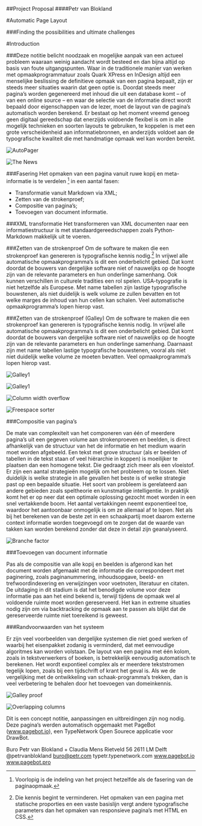 
##Project Proposal
####Petr van Blokland

#Automatic Page Layout

###Finding the possibilities and ultimate challenges

#Introduction

###Deze notitie belicht noodzaak en mogelijke aanpak van een actueel probleem waaraan weinig aandacht wordt besteed en dan bijna altijd op basis van foute uitgangspunten.
Waar in de traditionele manier van werken met opmaakprogrammatuur zoals Quark XPress en InDesign altijd een menselijke beslissing de definitieve opmaak van een pagina bepaalt, zijn er steeds meer situaties waarin dat geen optie is. Doordat steeds meer pagina’s worden gegenereerd met inhoud die uit een database komt – of van een online source – en waar de selectie van de informatie direct wordt bepaald door eigenschappen van de lezer, moet de layout van de pagina’s automatisch worden berekend. 
Er bestaat op het moment vreemd genoeg geen digitaal gereedschap dat enerzijds voldoende flexibel is om in alle mogelijk technieken en soorten layouts te gebruiken, te koppelen is met een grote verscheidenheid aan informatiebronnen, en anderzijds voldoet aan de typografische kwaliteit die met handmatige opmaak wel kan worden bereikt.


![AutoPager](images/im1.png "Met een XML beschrijving van de tekst wordt een transformatie uitgevoerd waarmee een strokenproef wordt aangemaakt. Daarbij wordt rekening gehouden met de typografische eigenschappen van de Markdown of XML tags, zoals lettertype, corps, gewichten, cursief, variations assen, spatiëring, regelbreedte, regeltransport, uitlijnen, inspringen, tabulatie, kleur, en afbreken in de gewenste taal.")

![The News](images/im2.png "Doel van het project is om automatisch pagina’s op te opmaken met een complexiteit die in anders alleen in boeken, kranten en tijdschriften te vinden is, tegelijk met een minimum aan toegevoegde meta-informatie.")

###Fasering
Het opmaken van een pagina vanuit ruwe kopij en meta-informatie is te verdelen [^phases] in een aantal fasen:

* Transformatie vanuit Markdown via XML;
* Zetten van de strokenproef;
* Compositie van pagina’s;
* Toevoegen van document informatie.

###XML transformatie
Het transformeren van XML documenten naar een informatiestructuur is met standaardgereedschappen zoals Python-Markdown makkelijk uit te voeren.

[^phases]: Voorlopig is de indeling van het project hetzelfde als de fasering van de paginaopmaak. 

###Zetten van de strokenproef
Om de software te maken die een strokenproef kan genereren is typografische kennis nodig.[^typografische kennis] In vrijwel alle automatische opmaakprogramma’s is dit een onderbelicht gebied. Dat komt doordat de bouwers van dergelijke software niet of nauwelijks op de hoogte zijn van de relevante parameters en hun onderlinge samenhang. Ook kunnen verschillen in culturele tradities een rol spelen. USA-typografie is niet hetzelfde als Europese.
Met name tabellen zijn lastige typografische bouwstenen, als niet duidelijk is welk volume ze zullen bevatten en tot welke marges de inhoud van hun cellen kan schalen. Veel automatische opmaakprogramma’s lopen hierop vast.

[^typografische kennis]: Die kennis begint te verminderen. Het opmaken van een pagina met statische proporties en een vaste basislijn vergt andere typografische parameters dan het opmaken van responsieve pagina’s met HTML en CSS.

###Zetten van de strokenproef (Galley)
Om de software te maken die een strokenproef kan genereren is typografische kennis nodig. In vrijwel alle automatische opmaakprogramma’s is dit een onderbelicht gebied. Dat komt doordat de bouwers van dergelijke software niet of nauwelijks op de hoogte zijn van de relevante parameters en hun onderlinge samenhang.
Daarnaast zijn met name tabellen lastige typografische bouwstenen, vooral als niet niet duidelijk welke volume ze moeten bevatten. Veel opmaakprogramma’s lopen hierop vast.

![Galley1](images/im3.png "")

![Galley1](images/im4.png "Om het probleem van eindeloze terugkoppeling tussen tekst en opmaak te voorkomen wordt gebruik gemaakt van Galley’s, een digitale representant van de oude “strokenproef”. Door de breedte en daarmee de lengte van een tekst vast
te leggen voordat deze wordt opgemaakt in een layout, kan veel nauwkeuriger van te voren worden worden bepaald welke elementen geplaatst kunnen worden. Elementen met een andere breedte kunnen gewoon in de strokenproef meelopen. Koppen kunnen in meerdere breedten worden gezet of via een v-font op maat worden gemaakt.")

![Column width overflow](images/im5.png "Bij de compositie van pagina’s is het belangrijk
te kunnen sorteren op de meeste relevante “vrije ruimte”. Afhankelijk van de te plaatsen regelbreedte kan eenzelfde set van opvolgende vrije ruimtes toch een andere selectie opleveren.")

![Freespace sorter](images/im6.png)

###Compositie van pagina’s

De mate van complexiteit van het componeren van één of meerdere pagina’s uit een gegeven volume aan strokenproeven en beelden, is direct afhankelijk van de structuur van het de informatie en het medium waarin moet worden afgebeeld.
Een tekst met grove structuur (als er beelden of tabellen in de tekst staan of veel hiërarchie in koppen) is moeilijker te plaatsen dan een homogene tekst. Die gedraagt zich meer als een vloeistof.
Er zijn een aantal strategieën mogelijk om het probleem op te lossen. Niet duidelijk is welke strategie in alle gevallen het beste is of welke strategie past op een bepaalde situatie.
Het soort van probleem is gerelateerd aan andere gebieden zoals speltheorie en kunstmatige intelligentie. In praktijk komt het er op neer dat een optimale oplossing gezocht moet worden in een snel vertakkende boom. Het aantal vertakkingen neemt exponentieel toe, waardoor het aantoonbaar onmogelijk is om ze allemaal af te lopen. Net als bij het berekenen van de beste zet in een schaakpartij moet daarom externe context informatie worden toegevoegd om te zorgen dat de waarde van takken kan worden berekend zonder dat deze in detail zijn geanalyseerd.

![Branche factor](images/im9.png "De “branche-factor”, de hoek die de takken van een beslisboom maken, is maatgevend voor de complexiteit van een probleem en de grootte van de oplossingsruimte. Naar mate er per vertakking – meer opties – zijn, is de hoek groter. De toegevoegde domeinkennis maakt het mogelijk om takken te verwijderen")

###Toevoegen van document informatie

Pas als de compositie van alle kopij en beelden is afgerond kan het document worden afgemaakt met de informatie die correspondeert met paginering, zoals paginanummering, inhoudsopgave, beeld- en trefwoordindexering en verwijzingen voor voetnoten, literatuur en citaten. De uitdaging in dit stadium is dat het benodigde volume voor deze informatie pas aan het eind bekend is, terwijl tijdens de opmaak wel al voldoende ruimte moet worden gereserveerd.
Het kan in extreme situaties nodig zijn om via backtracking de opmaak aan te passen als blijkt dat de gereserveerde ruimte niet toereikend is geweest.

###Randvoorwaarden van het systeem

Er zijn veel voorbeelden van dergelijke systemen die niet goed werken of waarbij het eisenpakket zodanig is verminderd, dat met eenvoudige algoritmes kan worden volstaan. De layout van een pagina met één kolom, zoals in tekstverwerkers of boeken, is betrekkelijk eenvoudig automatisch te berekenen. Het wordt expontieel complex als er meerdere tekststromen tegelijk lopen, zoals bij een tijdschrift of krant het geval is. Als we de vergelijking met de ontwikkeling van schaak-programma’s trekken, dan is veel verbetering te behalen door het toevoegen van domeinkennis.

![Galley proof](images/im7.png "De pagina wordt verdeeld in gebieden die een vaste of variabele functie kunnen hebben. De vaste elementen worden eerst ingedeeld. Vervolgens worden de strokenproeven van verschillende informatiestromenen gewaardeerd en gesorteerd. De weegfactoren daarvoor zijn zowel van inhoudelijke als typografische aard. De oplossing voor het probleem uit zich in een recursieve benadering waarbij de onderdelen van een pagina als mini-pagina’s worden behandeld.")

![Overlapping columns](images/im8.png "Bij het plaatsen van elementen met een verschillende breedte worden andere kolommen gevuld zonder dat al duidelijk is of in de volgende kolom een splitsing in tekst wel mogelijk is. Dit maakt he nodig dat het systeem kan “backtracken” zodat het mogelijk is om terug te komen op eerdere slissingen in de opmaak van de pagina.")

Dit is een concept notitie, aanpassingen en uitbreidingen zijn nog nodig. Deze pagina’s werden automatisch opgemaakt met PageBot (www.pagebot.io), een TypeNetwork Open Sourece applicatie voor DrawBot.

Buro Petr van Blokland + Claudia Mens
Rietveld 56
2611 LM Delft
@petrvanblokland
buro@petr.com 
typetr.typenetwork.com
www.pagebot.io
www.pagebot.pro
